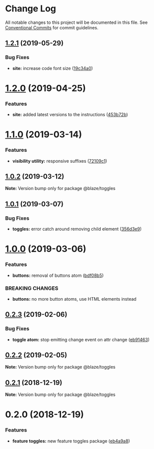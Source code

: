 # Change Log

All notable changes to this project will be documented in this file.
See [Conventional Commits](https://conventionalcommits.org) for commit guidelines.

## [1.2.1](https://github.com/BlazeSoftware/blaze/compare/@blaze/toggles@1.2.0...@blaze/toggles@1.2.1) (2019-05-29)


### Bug Fixes

* **site:** increase code font size ([19c34a0](https://github.com/BlazeSoftware/blaze/commit/19c34a0))





# [1.2.0](https://github.com/BlazeSoftware/blaze/compare/@blaze/toggles@1.1.0...@blaze/toggles@1.2.0) (2019-04-25)

### Features

- **site:** added latest versions to the instructions ([453b72b](https://github.com/BlazeSoftware/blaze/commit/453b72b))

# [1.1.0](https://github.com/BlazeSoftware/blaze/compare/@blaze/toggles@1.0.2...@blaze/toggles@1.1.0) (2019-03-14)

### Features

- **visibility utility:** responsive suffixes ([72109c1](https://github.com/BlazeSoftware/blaze/commit/72109c1))

## [1.0.2](https://github.com/BlazeSoftware/blaze/compare/@blaze/toggles@1.0.1...@blaze/toggles@1.0.2) (2019-03-12)

**Note:** Version bump only for package @blaze/toggles

## [1.0.1](https://github.com/BlazeSoftware/blaze/compare/@blaze/toggles@1.0.0...@blaze/toggles@1.0.1) (2019-03-07)

### Bug Fixes

- **toggles:** error catch around removing child element ([356d3e9](https://github.com/BlazeSoftware/blaze/commit/356d3e9))

# [1.0.0](https://github.com/BlazeSoftware/blaze/compare/@blaze/toggles@0.2.3...@blaze/toggles@1.0.0) (2019-03-06)

### Features

- **buttons:** removal of buttons atom ([bdf08b5](https://github.com/BlazeSoftware/blaze/commit/bdf08b5))

### BREAKING CHANGES

- **buttons:** no more button atoms, use HTML elements instead

## [0.2.3](https://github.com/BlazeUI/blaze/compare/@blaze/toggles@0.2.2...@blaze/toggles@0.2.3) (2019-02-06)

### Bug Fixes

- **toggle atom:** stop emitting change event on attr change ([eb91463](https://github.com/BlazeUI/blaze/commit/eb91463))

## [0.2.2](https://github.com/BlazeUI/blaze/compare/@blaze/toggles@0.2.1...@blaze/toggles@0.2.2) (2019-02-05)

**Note:** Version bump only for package @blaze/toggles

## [0.2.1](https://github.com/BlazeUI/blaze/compare/@blaze/toggles@0.2.0...@blaze/toggles@0.2.1) (2018-12-19)

**Note:** Version bump only for package @blaze/toggles

# 0.2.0 (2018-12-19)

### Features

- **feature toggles:** new feature toggles package ([eb4a9a8](https://github.com/BlazeUI/blaze/commit/eb4a9a8))
